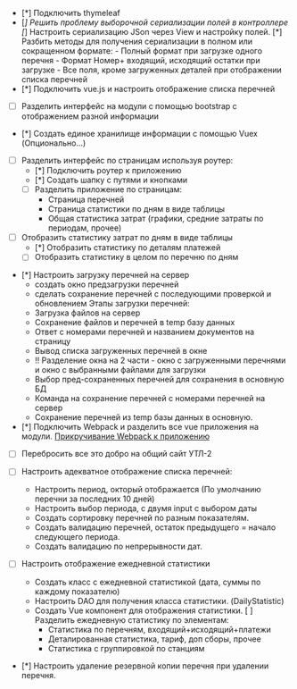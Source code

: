 
- [*] Подключить thymeleaf
- [*] Решить проблему выборочной сериализации полей в контроллере
    [*] Настроить сериализацию JSon через View и настройку полей.
    [*] Разбить методы для получения сериализации в полном или сокращенном формате:
        - Полный формат при загрузке одного перечня
        - Формат Номер+ входящий, исходящий остатки при загрузке
        - Все поля, кроме загруженных деталей при отображении списка перечней 
- [*] Подключить vue.js и настроить отображение списка перечней
- [ ] Разделить интерфейс на модули с помощью bootstrap с отображением разной информации
- [*] Создать единое хранилище информации с помощью Vuex (Опционально...)
- [ ] Разделить интерфейс по страницам используя роутер:
    - [*] Подключить роутер к приложению
    - [*] Создать шапку с путями и кнопками
    - [ ] Разделить приложение по страницам:
        + Страница перечней
        + Страница статистики по дням в виде таблицы
        - Общая статистика затрат (графики, средние затраты по периодам, прочее)
- [ ] Отобразить статистику затрат по дням в виде таблицы
    - [*] Отобразить статистику по деталям платежей
    - [ ] Отобразить статистику в целом по перечню по дням
- [*] Настроить загрузку перечней на сервер
    + создать окно предзагрузки перечней
    + сделать сохранение перечней с последующими проверкой и обновлением
    Этапы загрузки перечней:
    + Загрузка файлов на сервер
    + Сохранение файлов и перечней в temp базу данных
    + Ответ с номерами перечней и названием документов на страницу
    + Вывод списка загруженных перечней в окне
    + !! Разделение окна на 2 части - окно с загруженными перечнями и окно с выбранными файлами для загрузки
    + Выбор пред-сохраненных перечней для сохранения в основную БД
    + Команда на сохранение перечней с номерами перечней на сервер
    + Сохранение перечней из temp базы данных в основную.
- [*] Подключить Webpack и разделить все vue приложения на модули.
    [Прикручивание Webpack к приложению](HELP.md)
- [ ] Перебросить все это добро на общий сайт УТЛ-2

- [ ] Настроить адекватное отображение списка перечней:
    - Настроить период, окторый отображается (По умолчанию перечни за последних 10 дней)
    - Настроить выбор периода, с двумя input с выбором даты
    - Создать сортировку перечней по разным показателям.
    - Создать валидацию перечней, остаток предыдущего = начало следующего периода.
    - Создать валидацию по непрерывности дат.
- [ ] Настроить отображение ежедневной статистики
    + Создать класс с ежедневной статистикой (дата, суммы по каждому показателю)
    + Настроить DAO для получения класса статистики. (DailyStatistic)
    + Создать Vue компонент для отображения статистики.
    [ ] Разделить ежедневную статистику по элементам:
        - Статистика по перечням, входящий+исходящий+платежи
        - Деталированная статистика, тариф, доп сборы, прочее
        - Статистика с группировкой по станциям    
- [*] Настроить удаление резервной копии перечня при удалении перечня.  